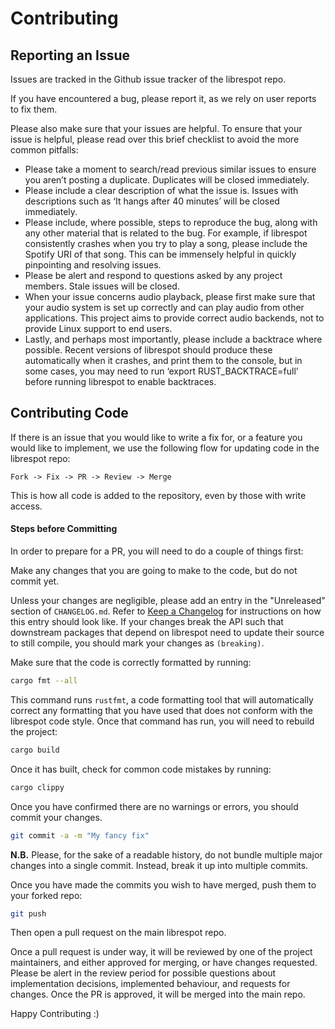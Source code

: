 # Contributing

## Reporting an Issue

Issues are tracked in the Github issue tracker of the librespot repo.

If you have encountered a bug, please report it, as we rely on user reports to fix them.

Please also make sure that your issues are helpful. To ensure that your issue is helpful, please read over this brief checklist to avoid the more common pitfalls:

- Please take a moment to search/read previous similar issues to ensure you aren’t posting a duplicate. Duplicates will be closed immediately.
- Please include a clear description of what the issue is. Issues with descriptions such as ‘It hangs after 40 minutes’ will be closed immediately.
- Please include, where possible, steps to reproduce the bug, along with any other material that is related to the bug. For example, if librespot consistently crashes when you try to play a song, please include the Spotify URI of that song. This can be immensely helpful in quickly pinpointing and resolving issues.
- Please be alert and respond to questions asked by any project members. Stale issues will be closed.
- When your issue concerns audio playback, please first make sure that your audio system is set up correctly and can play audio from other applications. This project aims to provide correct audio backends, not to provide Linux support to end users.
- Lastly, and perhaps most importantly, please include a backtrace where possible. Recent versions of librespot should produce these automatically when it crashes, and print them to the console, but in some cases, you may need to run ‘export RUST_BACKTRACE=full’ before running librespot to enable backtraces.

## Contributing Code

If there is an issue that you would like to write a fix for, or a feature you would like to implement, we use the following flow for updating code in the librespot repo:

```
Fork -> Fix -> PR -> Review -> Merge
```

This is how all code is added to the repository, even by those with write access.

#### Steps before Committing

In order to prepare for a PR, you will need to do a couple of things first:

Make any changes that you are going to make to the code, but do not commit yet.

Unless your changes are negligible, please add an entry in the "Unreleased" section of `CHANGELOG.md`. Refer to [Keep a Changelog](https://keepachangelog.com/en/1.0.0/) for instructions on how this entry should look like. If your changes break the API such that downstream packages that depend on librespot need to update their source to still compile, you should mark your changes as `(breaking)`.

Make sure that the code is correctly formatted by running:
```bash
cargo fmt --all
```

This command runs ```rustfmt```, a code formatting tool that will automatically correct any formatting that you have used that does not conform with the librespot code style. Once that command has run, you will need to rebuild the project:

```bash
cargo build
```

Once it has built, check for common code mistakes by running:
```bash
cargo clippy
```

Once you have confirmed there are no warnings or errors, you should commit your changes.

```bash
git commit -a -m "My fancy fix"
```

**N.B.** Please, for the sake of a readable history, do not bundle multiple major changes into a single commit. Instead, break it up into multiple commits.

Once you have made the commits you wish to have merged, push them to your forked repo:

```bash
git push
```

Then open a pull request on the main librespot repo.

Once a pull request is under way, it will be reviewed by one of the project maintainers, and either approved for merging, or have changes requested. Please be alert in the review period for possible questions about implementation decisions, implemented behaviour, and requests for changes. Once the PR is approved, it will be merged into the main repo.

Happy Contributing :)
